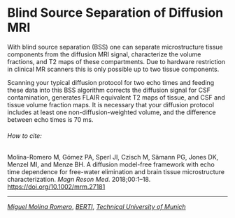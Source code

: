 # Blind Source Separation of Diffusion MRI 


With blind source separation (BSS) one can separate microstructure tissue components from the diffusion MRI signal, characterize the volume fractions, and T2 maps of these compartments. Due to hardware restriction in clinical MR scanners this is only possible up to two tissue components. 

Scanning your typical diffusion protocol for two echo times and feeding these data into this BSS algorithm corrects the diffusion signal for CSF contamination, generates FLAIR equivalent T2 maps of tissue, and CSF and tissue volume fraction maps. It is necessary that your diffusion protocol includes at least one non-diffusion-weighted volume, and the difference between echo times is 70 ms.

###### How to cite: 

Molina-Romero M, Gómez PA, Sperl JI, Czisch M, Sämann PG, Jones DK, Menzel MI, and Menze BH. A diffusion model-free framework with echo time dependence for free-water elimination and brain tissue microstructure characterization. *Magn Reson Med*. 2018;00:1–18. https://doi.org/10.1002/mrm.27181

___
[_Miguel Molina Romero_](https://www.berti.tum.de/en/network-structure/esrs/miguel-molina-romero/), [_BERTI_](https://www.berti.tum.de), [_Technical University of Munich_](https://www.tum.de/)
